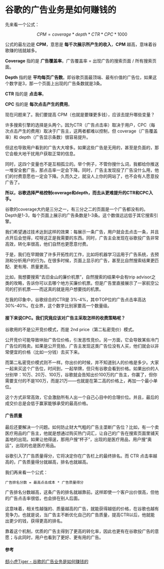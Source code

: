 # 谷歌的广告业务是如何赚钱的

先来看一个公式：

$$
CPM = coverage * depth * CTR * CPC * 1000
$$

公式的最左边是 **CPM**，意思是 **每千次展示所产生的收入**，**CPM** 越高，意味着谷歌赚的钱就越多。

**Coverage** 指的是 **广告覆盖率**。广告覆盖率 = 出现广告的搜索页面 / 所有搜索页面。

**Depth** 指的是 **平均每页广告数**。即谷歌页面最顶端、最有价值的广告位，如果这个数字是3，那一个页面上出现的广告条数就是3条。

**CTR** 指的是 **点击率**。

**CPC** 指的是 **每次点击产生的费用**。



现在问题来了。我们要提高 CPM（也就是要赚更多钱），应该去提升哪些变量？

许多搜索引擎的选择是头两个。因为CTR（广告点击率）取决于用户，CPC（每次点击产生的费用）取决于广告主，这两者都难以控制，但 coverage（广告覆盖率）和 depth（广告显示条数）很容易提升。

但这也导致用户看到的广告大大增多。如果这些广告是无用的，甚至是负面的，那它会极大地干扰用户获取正常的信息。

同时，这四个变量也不是互相孤立的。举个例子，不管你搜什么词，我都给你推送一堆安全套广告，那点击率一定会下降。同时，广告主发现投了广告没什么用，他们的付费意愿也一定会下降。久而久之，就没人上你的网站了，也不会有人愿意投广告了。



**所以，谷歌选择严格控制coverage和depth，而去从更难提升的CTR和CPC入手。**

谷歌的coverage大约是三分之一，有三分之二的页面是一个广告都没有的。Depth是1-3，每个页面上展示的广告条数是1-3条。这个数值远远低于其它搜索引擎。

我们希望通过技术达到这样的效果：每展示一条广告，用户就会去点击一条，并且点开后会觉得，哎呀这正是我需要的东西。同时，广告主会发现在谷歌投广告非常高效，转化率很高，他们自然也更愿意付费。

于是，我们在早期做了许多开拓性的工作，比如将机器学习运用于广告系统，去预测和分析用户的行为。在很多时候，页面上显示的广告，甚至比自然搜索结果更匹配、更有用、质量更高。

比如，我想要搜索“去旧金山的廉价机票”，自然搜索的结果中会有trip advisor之类的攻略，告诉你可以去哪个地方买廉价机票。但是广告里直接展示了一家航空公司的打折机票——而这真的就是用户想要找的机票。

在我的印象中，谷歌综合的CTR是 3%-4%，其中TOP位的广告点击率高达30%-40%。在业界，这个数字比别家要高一个数量级。



#### 接下来说CPC。我们究竟应该对广告主采取怎样的收费策略呢？

谷歌用的不是公开竞价模式，而是 2nd price（第二私密竞价）模式。

公开竞价可能导致哄抬广告位价格，引发恶性竞价。另一方面，它会导致某些冷门广告位的贱卖。如果是公开竞拍，广告主发现这类广告位没有人买，他们就会以非常便宜的价格（比如一分钱）去买下来。

而第二私密竞价模式则不一样。你出价的时候，并不知道别人的价格是多少。大家一起来买这个广告位，时间到，一起举牌，但只有谷歌会看到价格。如果出价的人分别举：10万、20万、100万，谷歌就会告知出价100万的广告主，你赢了，但你需要支付的不是100万，而是21万——也就是在第二高的价格上，再加一个最小单位。

这个方式非常高效，它会激励所有人出一个自己心目中的合理价位。并且，最后的成交价总是会低于赢家能够承受的最高价格。



#### 广告质量

最后还要解决一个问题。如何防止财大气粗的广告主垄断广告位？比如，有一个卖医疗用品的广告主，他就是想通过购买热门词汇，让自己的广告在搜索页面里铺天盖地的出现。如果让他得逞，那用户搜“杯子”，出现的是医疗用品，用户搜“奥运”，出现的也是医疗用品。

谷歌引入了广告质量得分，它将决定你在广告栏上的最终排名。而 CTR 点击率越高的，广告质量得分就越高，排名也就越高。

我们再来看一个公式：

`广告排名分数 = 最高点击成本 * 广告质量得分`

广告排名分数越高，这条广告的排名就越靠前。这样即使一个客户出价很高，但他的广告点击率很低，也会排在别人后面。

这意味着，相关性越强的、质量越高的广告，就能获得越低的价格，在谷歌也越有竞争力。也就是说，当广告主不断优化自己的广告质量，提高CTR以后，他就能出更少的钱，获得更高的排名。

靠着这个机制，优质的广告主得到了更高的转化率，因此也更有在谷歌投广告的意愿；与此同时，用户也看到了更好、更有用的广告。





#### 参考

[郄小虎Tiger - 谷歌的广告业务是如何赚钱的](https://www.zhihu.com/question/32221970/answer/119083085)

